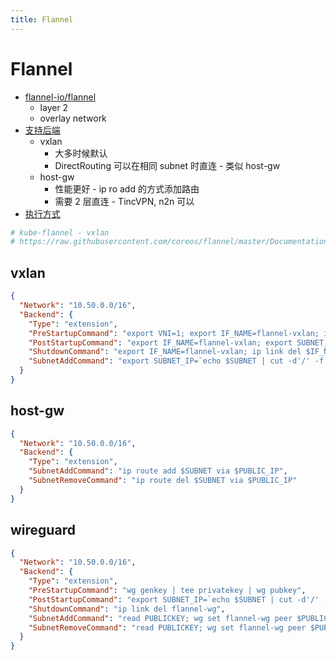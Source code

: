 ```yaml
---
title: Flannel
---
```


# Flannel


- [flannel-io/flannel](https://github.com/flannel-io/flannel)
  - layer 2
  - overlay network
- [支持后端](https://github.com/flannel-io/flannel/blob/master/Documentation/backends.md)
  - vxlan
    - 大多时候默认
    - DirectRouting 可以在相同 subnet 时直连 - 类似 host-gw
  - host-gw
    - 性能更好 - ip ro add 的方式添加路由
    - 需要 2 层直连 - TincVPN, n2n 可以
- [执行方式](https://github.com/coreos/flannel/tree/master/dist)

```bash
# kube-flannel - vxlan
# https://raw.githubusercontent.com/coreos/flannel/master/Documentation/kube-flannel.yml
```

<!--
The flannel host-gw option was the first solution I evaluated. This backend takes the PodCIDR addresses assigned to all of the nodes and creates routing table entries so the workers can reach each other through the cluster IP range. In addition, flanneld will NAT the cluster IPs to the host IP if a pod needs to contact a host outside of the local broadcast domain. The flannel daemon (flanneld) runs as a DaemonSet so one pod (and one flanneld daemon) will be created on each worker. Setting up the flannel host-gw is ridiculously easy. To begin, you will need to download the deployment
-->

## vxlan

```json
{
  "Network": "10.50.0.0/16",
  "Backend": {
    "Type": "extension",
    "PreStartupCommand": "export VNI=1; export IF_NAME=flannel-vxlan; ip link del $IF_NAME 2>/dev/null; ip link add $IF_NAME type vxlan id $VNI dstport 8472 nolearning && ip link set mtu 1450 dev $IF_NAME && cat /sys/class/net/$IF_NAME/address",
    "PostStartupCommand": "export IF_NAME=flannel-vxlan; export SUBNET_IP=`echo $SUBNET | cut -d'/' -f 1`; ip addr add $SUBNET_IP/32 dev $IF_NAME && ip link set $IF_NAME up",
    "ShutdownCommand": "export IF_NAME=flannel-vxlan; ip link del $IF_NAME",
    "SubnetAddCommand": "export SUBNET_IP=`echo $SUBNET | cut -d'/' -f 1`; export IF_NAME=flannel-vxlan; read VTEP; ip route add $SUBNET nexthop via $SUBNET_IP dev $IF_NAME onlink && arp -s $SUBNET_IP $VTEP dev $IF_NAME && bridge fdb add $VTEP dev $IF_NAME self dst $PUBLIC_IP"
  }
}
```

## host-gw

```json
{
  "Network": "10.50.0.0/16",
  "Backend": {
    "Type": "extension",
    "SubnetAddCommand": "ip route add $SUBNET via $PUBLIC_IP",
    "SubnetRemoveCommand": "ip route del $SUBNET via $PUBLIC_IP"
  }
}
```

## wireguard

```json
{
  "Network": "10.50.0.0/16",
  "Backend": {
    "Type": "extension",
    "PreStartupCommand": "wg genkey | tee privatekey | wg pubkey",
    "PostStartupCommand": "export SUBNET_IP=`echo $SUBNET | cut -d'/' -f 1`; ip link del flannel-wg 2>/dev/null; ip link add flannel-wg type wireguard && wg set flannel-wg listen-port 51820 private-key privatekey && ip addr add $SUBNET_IP/32 dev flannel-wg && ip link set flannel-wg up && ip route add $NETWORK dev flannel-wg",
    "ShutdownCommand": "ip link del flannel-wg",
    "SubnetAddCommand": "read PUBLICKEY; wg set flannel-wg peer $PUBLICKEY endpoint $PUBLIC_IP:51820 allowed-ips $SUBNET",
    "SubnetRemoveCommand": "read PUBLICKEY; wg set flannel-wg peer $PUBLICKEY remove"
  }
}
```
